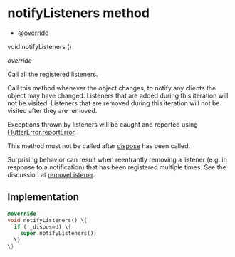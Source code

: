 


# notifyListeners method







- @[override](https://api.flutter.dev/flutter/dart-core/override-constant.html)

void notifyListeners
()

_<span class="feature">override</span>_



<p>Call all the registered listeners.</p>
<p>Call this method whenever the object changes, to notify any clients the
object may have changed. Listeners that are added during this iteration
will not be visited. Listeners that are removed during this iteration will
not be visited after they are removed.</p>
<p>Exceptions thrown by listeners will be caught and reported using
<a href="https://api.flutter.dev/flutter/foundation/FlutterError/reportError.html">FlutterError.reportError</a>.</p>
<p>This method must not be called after <a href="../../view_model_widgets_view_models_custom_drawer_view_model/CustomDrawerViewModel/dispose.md">dispose</a> has been called.</p>
<p>Surprising behavior can result when reentrantly removing a listener (e.g.
in response to a notification) that has been registered multiple times.
See the discussion at <a href="https://api.flutter.dev/flutter/foundation/ChangeNotifier/removeListener.html">removeListener</a>.</p>



## Implementation

```dart
@override
void notifyListeners() \{
  if (!_disposed) \{
    super.notifyListeners();
  \}
\}
```








